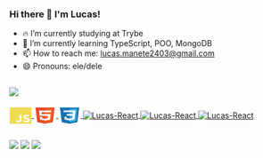 ### Hi there 👋 I'm Lucas!


- 🔥 I’m currently studying at Trybe 
- 🌱 I’m currently learning TypeScript, POO, MongoDB
- 📫 How to reach me: lucas.manete2403@gmail.com
- 😄 Pronouns: ele/dele

##

 <div>
  <a href="https://github.com/LucasManete">
  <img height="180em" src="https://github-readme-stats.vercel.app/api?username=LucasManete&show_icons=true&theme=tokyonight&include_all_commits=true&count_private=true"/>
</div>
  
 <div style="display:inlice_block"><br>
  <img align="center" alt="Lucas-Js" height="30" width="40" src="https://raw.githubusercontent.com/devicons/devicon/master/icons/javascript/javascript-plain.svg">
  <img align="center" alt="Lucas-HTML" height="30" width="40" src="https://raw.githubusercontent.com/devicons/devicon/master/icons/html5/html5-original.svg">
  <img align="center" alt="Lucas-CSS" height="30" width="40" src="https://raw.githubusercontent.com/devicons/devicon/master/icons/css3/css3-original.svg">
  <img align="center" alt="Lucas-React" height="30" width="40" 
  src="https://cdn.jsdelivr.net/gh/devicons/devicon/icons/react/react-original.svg" />
  <img align="center" alt="Lucas-React" height="30" width="40"
  src="https://cdn.jsdelivr.net/gh/devicons/devicon/icons/jest/jest-plain.svg" />
  <img align="center" alt="Lucas-React" height="30" width="40"
  src="https://cdn.jsdelivr.net/gh/devicons/devicon/icons/redux/redux-original.svg" />



</div>

 ##
  
  <div> 
  <a href="https://www.instagram.com/lucas_manete/" target="_blank"><img src="https://img.shields.io/badge/-Instagram-%23E4405F?style=for-the-badge&logo=instagram&logoColor=white" target="_blank"></a>
  <a href = "mailto:lucas.manete2403@gmail.com"><img src="https://img.shields.io/badge/-Gmail-%23333?style=for-the-badge&logo=gmail&logoColor=white" target="_blank"></a>
  <a href="https://www.linkedin.com/in/lucas-souto-manete/" target="_blank"><img src="https://img.shields.io/badge/-LinkedIn-%230077B5?style=for-the-badge&logo=linkedin&logoColor=white" target="_blank"></a>
 </div>
    

 
